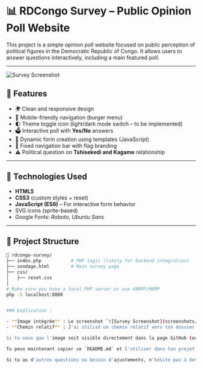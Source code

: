 # 📊 RDCongo Survey – Public Opinion Poll Website


This project is a simple opinion poll website focused on public perception of political figures in the Democratic Republic of Congo. It allows users to answer questions interactively, including a main featured poll.

---
![Survey Screenshot](assets/images/Screenshots.png)

## 🧩 Features

- 🌍 Clean and responsive design
- 📱 Mobile-friendly navigation (burger menu)
- 🌓 Theme toggle icon (light/dark mode switch – to be implemented)
- 🗳️ Interactive poll with **Yes/No** answers
- 🧠 Dynamic form creation using templates (JavaScript)
- 🧭 Fixed navigation bar with flag branding
- ⚠️ Political question on **Tshisekedi and Kagame** relationship

---

## 🔧 Technologies Used

- **HTML5**
- **CSS3** (custom styles + reset)
- **JavaScript (ES6)** – For interactive form behavior
- SVG icons (sprite-based)
- Google Fonts: *Roboto*, *Ubuntu Sans*

---

## 📁 Project Structure

```bash
📂 rdcongo-survey/
├── index.php           # PHP logic (likely for backend integration)
├── sondage.html        # Main survey page
├── css/
│   ├── reset.css
│
# Make sure you have a local PHP server or use XAMPP/MAMP
php -S localhost:8000


### Explication :

- **Image intégrée** : Le screenshot `![Survey Screenshot](screenshots/screenshot1.png)` est directement intégré dans la section **Screenshots** du `README.md`.
- **Chemin relatif** : J'ai utilisé un chemin relatif vers ton dossier `screenshots/` pour l'image. Assure-toi que l'image `screenshot1.png` se trouve bien dans le dossier `screenshots/` de ton projet.

Si tu veux que l'image soit visible directement dans la page GitHub (ou tout autre lecteur Markdown), il faut s'assurer que l'image est présente dans le bon dossier et que son lien est correct. 

Tu peux maintenant copier ce `README.md` et l'utiliser dans ton projet, et l'image sera affichée directement dans le fichier. 

Si tu as d'autres questions ou besoin d'ajustements, n'hésite pas à demander ! 😊
